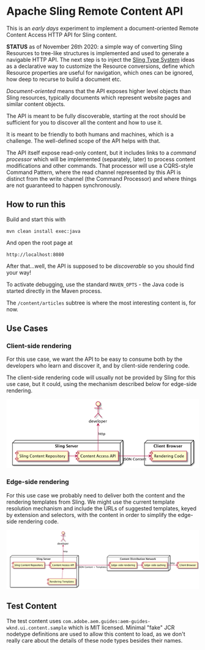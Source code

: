 # Apache Sling Remote Content API

This is an _early days_ experiment to implement a document-oriented
Remote Content Access HTTP API for Sling content.

**STATUS** as of November 26th 2020: a simple way of converting Sling Resources to tree-like structures is implemented and used to generate a navigable HTTP API. The next step is to inject the [Sling Type System](https://cwiki.apache.org/confluence/display/SLING/Sling+Type+System%3A+motivation+and+requirements) ideas as a declarative way to customize the Resource conversions, define which Resource properties are useful for navigation, which ones can be ignored, how deep to recurse to build a document etc.

_Document-oriented_ means that the API exposes higher level objects than
Sling resources, typically documents which represent website pages and
similar content objects.

The API is meant to be fully discoverable, starting at the root should
be sufficient for you to discover all the content and how to use it.

It is meant to be friendly to both humans and machines, which is a challenge.
The well-defined scope of the API helps with that.

The API itself expose read-only content, but it includes links to 
a _command processor_ which will be implemented (separately, later)
to process content modifications and other commands. That processor
will use a CQRS-style Command Pattern,  where the read channel
represented by this API is distinct from the write channel (the 
Command Processor) and where things are not guaranteed to happen
synchronously.

## How to run this

Build and start this with

    mvn clean install exec:java

And open the root page at

    http://localhost:8080

After that...well, the API is supposed to be _discoverable_ so you should find your way!

To activate debugging, use the standard `MAVEN_OPTS` - the Java code is started
directly in the Maven process.

The `/content/articles` subtree is where the most interesting content is, for now.

## Use Cases

### Client-side rendering

For this use case, we want the API to be easy to consume both by the developers
who learn and discover it, and by client-side rendering code.

The client-side rendering code will usually not be provided by Sling for this use
case, but it could, using the mechanism described below for edge-side rendering.

![](src/docs/generated-diagrams/client-side-rendering.png)

### Edge-side rendering

For this use case we probably need to deliver both the content and the rendering templates
from Sling. We might use the current template resolution mechanism and include the URLs of
suggested templates, keyed by extension and selectors, with the content in order to simplify
the edge-side rendering code.

![](src/docs/generated-diagrams/edge-side-rendering.png)

## Test Content

The test content uses `com.adobe.aem.guides:aem-guides-wknd.ui.content.sample` which is MIT
licensed. Minimal "fake" JCR nodetype definitions are used to allow this content to load, as
we don't really care about the details of these node types besides their names.
